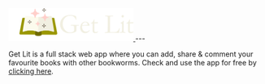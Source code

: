 <a href="https://getlit-bookclub.herokuapp.com/" target="_blank">
  <img src="./public/img/logo-get-lit-horizontal-small.png" height="65px">
</a>
---

Get Lit is a full stack web app where you can add, share & comment your favourite books with other bookworms. Check and use the app for free by [clicking here](https://getlit-bookclub.herokuapp.com/).
